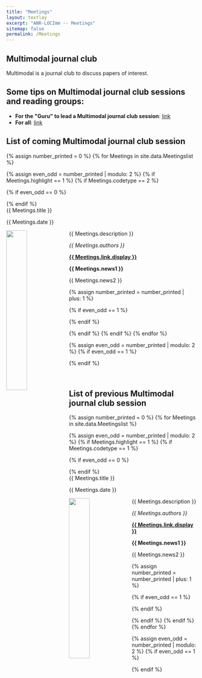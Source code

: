 ```yaml
---
title: "Meetings"
layout: textlay
excerpt: "ANR-LOCImm -- Meetings"
sitemap: false
permalink: /Meetings
---
```





## Multimodal journal club

Multimodal is a journal club to discuss papers of interest.
<!--**Zoom conference for session on Nov. 25**: [link](https://zoom.us/j/94354512890?pwd=cHNCMlVISVRnZjFuN29TV2d2a1R3UT09)-->

## Some tips on Multimodal journal club sessions and reading groups: 
- **For the "Guru" to lead a Multimodal journal club session**: [link](http://muratbuffalo.blogspot.fr/2015/05/how-to-run-effective-paper-reading.html)
- **For all**: [link](http://muratbuffalo.blogspot.fr/2013/07/how-i-read-research-paper.html)

## List of coming Multimodal journal club session

{% assign number_printed = 0 %}
{% for Meetings in site.data.Meetingslist %}

{% assign even_odd = number_printed | modulo: 2 %}
{% if Meetings.highlight == 1 %}
{% if Meetings.codetype == 2 %}

{% if even_odd == 0 %}
<div class="row">
{% endif %}

<div class="col-sm-6 clearfix">
 <div class="well">
  <pubtit>{{ Meetings.title }}</pubtit>
  <p>{{ Meetings.date }} <br> </p>
  <img src="{{ site.url }}{{ site.baseurl }}/images/pubpic/{{ Meetings.image }}" class="img-responsive" width="33%" style="float: left" />
  <p>{{ Meetings.description }}</p>
  <p><em>{{ Meetings.authors }}</em></p>
  <p><strong><a href="{{ Meetings.link.url }}">{{ Meetings.link.display }}</a></strong></p>
  <p class="text-danger"><strong> {{ Meetings.news1 }}</strong></p>
  <p> {{ Meetings.news2 }}</p>
 </div>
</div>

{% assign number_printed = number_printed | plus: 1 %}

{% if even_odd == 1 %}
</div>
{% endif %}

{% endif %}
{% endif %}
{% endfor %}

{% assign even_odd = number_printed | modulo: 2 %}
{% if even_odd == 1 %}
</div>
{% endif %}

<p> &nbsp; </p>


## List of previous Multimodal journal club session

{% assign number_printed = 0 %}
{% for Meetings in site.data.Meetingslist %}

{% assign even_odd = number_printed | modulo: 2 %}
{% if Meetings.highlight == 1 %}
{% if Meetings.codetype == 1 %}

{% if even_odd == 0 %}
<div class="row">
{% endif %}

<div class="col-sm-6 clearfix">
 <div class="well">
  <pubtit>{{ Meetings.title }}</pubtit>
  <p>{{ Meetings.date }} <br></p>
  <img src="{{ site.url }}{{ site.baseurl }}/images/pubpic/{{ Meetings.image }}" class="img-responsive" width="33%" style="float: left" />
  <p>{{ Meetings.description }}</p>
  <p><em>{{ Meetings.authors }}</em></p>
  <p><strong><a href="{{ Meetings.link.url }}">{{ Meetings.link.display }}</a></strong></p>
  <p class="text-danger"><strong> {{ Meetings.news1 }}</strong></p>
  <p> {{ Meetings.news2 }}</p>
 </div>
</div>

{% assign number_printed = number_printed | plus: 1 %}

{% if even_odd == 1 %}
</div>
{% endif %}

{% endif %}
{% endif %}
{% endfor %}

{% assign even_odd = number_printed | modulo: 2 %}
{% if even_odd == 1 %}
</div>
{% endif %}

